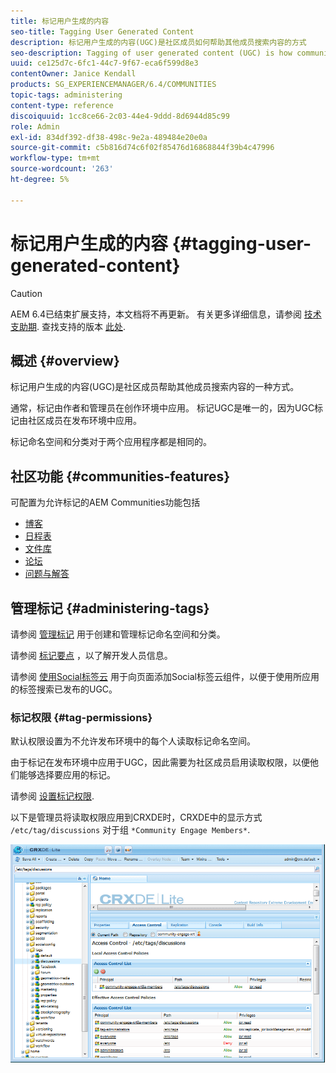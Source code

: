 ```yaml
---
title: 标记用户生成的内容
seo-title: Tagging User Generated Content
description: 标记用户生成的内容(UGC)是社区成员如何帮助其他成员搜索内容的方式
seo-description: Tagging of user generated content (UGC) is how community members can help other members search for content
uuid: ce125d7c-6fc1-44c7-9f67-eca6f599d8e3
contentOwner: Janice Kendall
products: SG_EXPERIENCEMANAGER/6.4/COMMUNITIES
topic-tags: administering
content-type: reference
discoiquuid: 1cc8ce66-2c03-44e4-9ddd-8d6944d85c99
role: Admin
exl-id: 834df392-df38-498c-9e2a-489484e20e0a
source-git-commit: c5b816d74c6f02f85476d16868844f39b4c47996
workflow-type: tm+mt
source-wordcount: '263'
ht-degree: 5%

---
```


# 标记用户生成的内容 {#tagging-user-generated-content}

>[!CAUTION]
>
>AEM 6.4已结束扩展支持，本文档将不再更新。 有关更多详细信息，请参阅 [技术支助期](https://helpx.adobe.com/cn/support/programs/eol-matrix.html). 查找支持的版本 [此处](https://experienceleague.adobe.com/docs/).

## 概述 {#overview}

标记用户生成的内容(UGC)是社区成员帮助其他成员搜索内容的一种方式。

通常，标记由作者和管理员在创作环境中应用。 标记UGC是唯一的，因为UGC标记由社区成员在发布环境中应用。

标记命名空间和分类对于两个应用程序都是相同的。

## 社区功能 {#communities-features}

可配置为允许标记的AEM Communities功能包括

* [博客](blog-feature.md)
* [日程表](calendar.md)
* [文件库](file-library.md)
* [论坛](forum.md#configuretheaddedforum)
* [问题与解答](working-with-qna.md)

## 管理标记 {#administering-tags}

请参阅 [管理标记](../../help/sites-administering/tags.md#tagging-console) 用于创建和管理标记命名空间和分类。

请参阅 [标记要点](tag.md) ，以了解开发人员信息。

请参阅 [使用Social标签云](tagcloud.md) 用于向页面添加Social标签云组件，以便于使用所应用的标签搜索已发布的UGC。

### 标记权限 {#tag-permissions}

默认权限设置为不允许发布环境中的每个人读取标记命名空间。

由于标记在发布环境中应用于UGC，因此需要为社区成员启用读取权限，以便他们能够选择要应用的标记。

请参阅 [设置标记权限](../../help/sites-administering/tags.md#setting-tag-permissions).

以下是管理员将读取权限应用到CRXDE时，CRXDE中的显示方式 `/etc/tag/discussions` 对于组 `*Community Engage Members*`.

![chlimage_1-74](assets/chlimage_1-74.png)
